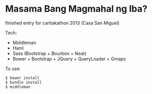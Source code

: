 Masama Bang Magmahal ng Iba?
=============================

finished entry for caritakathon 2013 (Casa San Miguel)

Tech:

- Middleman
- Haml
- Sass (Bootstrap + Bourbon + Neat)
- Bower + Bootstrap + JQuery + QueryLoader + Gmaps

To use:

    $ bower install
    $ bundle install
    $ middleman
